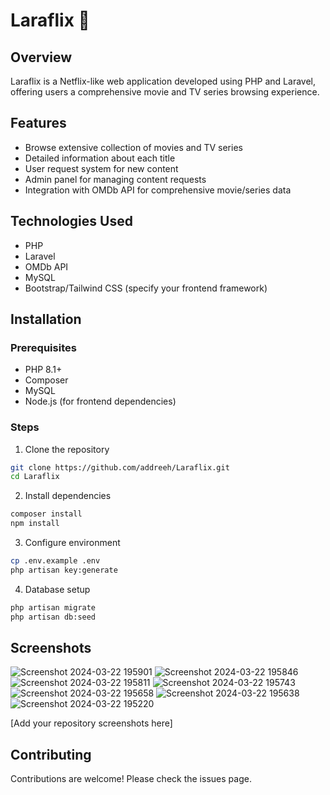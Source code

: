 # Laraflix 🍿

## Overview
Laraflix is a Netflix-like web application developed using PHP and Laravel, offering users a comprehensive movie and TV series browsing experience.

## Features
- Browse extensive collection of movies and TV series
- Detailed information about each title
- User request system for new content
- Admin panel for managing content requests
- Integration with OMDb API for comprehensive movie/series data

## Technologies Used
- PHP
- Laravel
- OMDb API
- MySQL
- Bootstrap/Tailwind CSS (specify your frontend framework)

## Installation

### Prerequisites
- PHP 8.1+
- Composer
- MySQL
- Node.js (for frontend dependencies)

### Steps
1. Clone the repository
```bash
git clone https://github.com/addreeh/Laraflix.git
cd Laraflix
```

2. Install dependencies
```bash
composer install
npm install
```

3. Configure environment
```bash
cp .env.example .env
php artisan key:generate
```

4. Database setup
```bash
php artisan migrate
php artisan db:seed
```

## Screenshots
![Screenshot 2024-03-22 195901](https://github.com/user-attachments/assets/29451c1d-5514-423e-a43a-c40a80d24184)
![Screenshot 2024-03-22 195846](https://github.com/user-attachments/assets/77ce8bd7-71b3-42f2-b83c-84debd1d7cc1)
![Screenshot 2024-03-22 195811](https://github.com/user-attachments/assets/dcbe5219-87ad-41cb-aa1a-b00f7f71763e)
![Screenshot 2024-03-22 195743](https://github.com/user-attachments/assets/c2b11064-5f18-4aae-99b3-3d2e2fd5c5ca)
![Screenshot 2024-03-22 195658](https://github.com/user-attachments/assets/d256ea20-3b54-43e9-87aa-7b60f9b7a2fb)
![Screenshot 2024-03-22 195638](https://github.com/user-attachments/assets/955c975e-82d6-4d8d-9095-e7677d4b962b)
![Screenshot 2024-03-22 195220](https://github.com/user-attachments/assets/d4808626-4ba2-45f9-b06e-3e45b90b8c47)

[Add your repository screenshots here]

## Contributing
Contributions are welcome! Please check the issues page.
